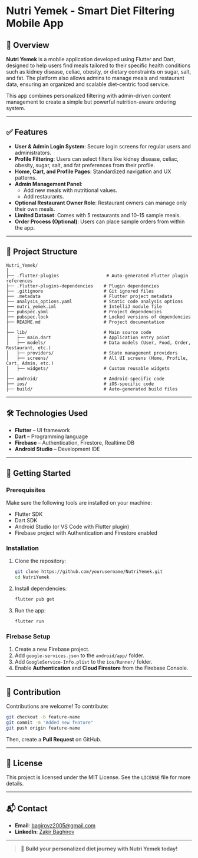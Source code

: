# Nutri Yemek - Smart Diet Filtering Mobile App

## 📱 Overview

**Nutri Yemek** is a mobile application developed using Flutter and Dart, designed to help users find meals tailored to their specific health conditions such as kidney disease, celiac, obesity, or dietary constraints on sugar, salt, and fat. The platform also allows admins to manage meals and restaurant data, ensuring an organized and scalable diet-centric food service.

This app combines personalized filtering with admin-driven content management to create a simple but powerful nutrition-aware ordering system.

---

## ✅ Features

- **User & Admin Login System**: Secure login screens for regular users and administrators.
- **Profile Filtering**: Users can select filters like kidney disease, celiac, obesity, sugar, salt, and fat preferences from their profile.
- **Home, Cart, and Profile Pages**: Standardized navigation and UX patterns.
- **Admin Management Panel**:
  - Add new meals with nutritional values.
  - Add restaurants.
- **Optional Restaurant Owner Role**: Restaurant owners can manage only their own meals.
- **Limited Dataset**: Comes with 5 restaurants and 10–15 sample meals.
- **Order Process (Optional)**: Users can place sample orders from within the app.

---

## 📁 Project Structure

```
Nutri_Yemek/
│
├── .flutter-plugins                  # Auto-generated Flutter plugin references
├── .flutter-plugins-dependencies    # Plugin dependencies
├── .gitignore                       # Git ignored files
├── .metadata                        # Flutter project metadata
├── analysis_options.yaml            # Static code analysis options
├── nutri_yemek.iml                  # IntelliJ module file
├── pubspec.yaml                     # Project dependencies
├── pubspec.lock                     # Locked versions of dependencies
├── README.md                        # Project documentation
│
├── lib/                             # Main source code
│   ├── main.dart                    # Application entry point
│   ├── models/                      # Data models (User, Food, Order, Restaurant, etc.)
│   ├── providers/                   # State management providers
│   ├── screens/                     # All UI screens (Home, Profile, Cart, Admin, etc.)
│   ├── widgets/                     # Custom reusable widgets
│
├── android/                         # Android-specific code
├── ios/                             # iOS-specific code
├── build/                           # Auto-generated build files
```

---

## 🛠 Technologies Used

- **Flutter** – UI framework
- **Dart** – Programming language
- **Firebase** – Authentication, Firestore, Realtime DB
- **Android Studio** – Development IDE

---

## 🚀 Getting Started

### Prerequisites

Make sure the following tools are installed on your machine:

- Flutter SDK
- Dart SDK
- Android Studio (or VS Code with Flutter plugin)
- Firebase project with Authentication and Firestore enabled

### Installation

1. Clone the repository:
   ```bash
   git clone https://github.com/yourusername/NutriYemek.git
   cd NutriYemek
   ```

2. Install dependencies:
   ```bash
   flutter pub get
   ```

3. Run the app:
   ```bash
   flutter run
   ```

### Firebase Setup

1. Create a new Firebase project.
2. Add `google-services.json` to the `android/app/` folder.
3. Add `GoogleService-Info.plist` to the `ios/Runner/` folder.
4. Enable **Authentication** and **Cloud Firestore** from the Firebase Console.

---

## 🤝 Contribution

Contributions are welcome! To contribute:

```bash
git checkout -b feature-name
git commit -m "Added new feature"
git push origin feature-name
```

Then, create a **Pull Request** on GitHub.

---

## 📄 License

This project is licensed under the MIT License. See the `LICENSE` file for more details.

---

## 📬 Contact

- **Email**: bagirovz2005@gmail.com  
- **LinkedIn**: [Zakir Baghirov](https://www.linkedin.com/in/zakir-baghirov-ab4873233/)

---

> 🥗 **Build your personalized diet journey with Nutri Yemek today!**
